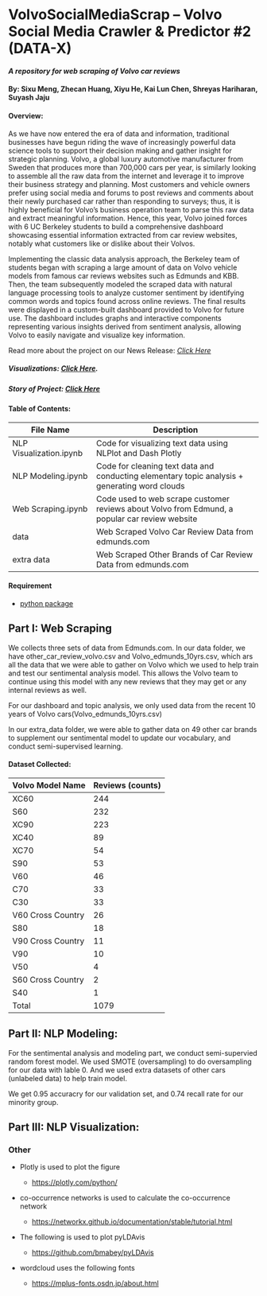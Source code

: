 # VolvoSocialMediaScrap – Volvo Social Media Crawler & Predictor #2 (DATA-X)
#### *A repository for web scraping of Volvo car reviews* 

#### By: Sixu Meng, Zhecan Huang, Xiyu He, Kai Lun Chen, Shreyas Hariharan, Suyash Jaju


#### Overview: 
As we have now entered the era of data and information, traditional businesses have begun riding the wave of increasingly powerful data science tools to support their decision making and gather insight for strategic planning. Volvo, a global luxury automotive manufacturer from Sweden that produces more than 700,000 cars per year, is similarly looking to assemble all the raw data from the internet and leverage it to improve their business strategy and planning. Most customers and vehicle owners prefer using social media and forums to post reviews and comments about their newly purchased car rather than responding to surveys; thus, it is highly beneficial for Volvo’s business operation team to parse this raw data and extract meaningful information. Hence, this year, Volvo joined forces with 6 UC Berkeley students to build a comprehensive dashboard showcasing essential information extracted from car review websites, notably what customers like or dislike about their Volvos. 

Implementing the classic data analysis approach, the Berkeley team of students began with scraping a large amount of data on Volvo vehicle models from famous car reviews websites such as Edmunds and KBB. Then, the team subsequently modeled the scraped data with natural language processing tools to analyze customer sentiment by identifying common words and topics found across online reviews. The final results were displayed in a custom-built dashboard provided to Volvo for future use. The dashboard includes graphs and interactive components representing various insights derived from sentiment analysis, allowing Volvo to easily navigate and visualize key information. 


Read more about the project on our News Release: *[Click Here](https://docs.google.com/document/d/1__y8xFW6x_ceoO0J9vSxzERt0ygRiZAzwPgxR2AduFo/edit?usp=sharing)*


##### Visualizations: *[Click Here](https://smeng3.github.io/VolvoSocialMediaScrap/).*

##### Story of Project: *[Click Here](https://drive.google.com/file/d/1jNIdr0YYvRiAqAeUiLbnZIr0yQxRonUG/view?usp=sharing)*

#### Table of Contents: 
| File Name | Description |
| --- | ----------- |
| NLP Visualization.ipynb | Code for visualizing text data using NLPlot and Dash Plotly| 
| NLP Modeling.ipynb | Code for cleaning text data and conducting elementary topic analysis + generating word clouds | 
| Web Scraping.ipynb | Code used to web scrape customer reviews about Volvo from Edmund, a popular car review website| 
| data | Web Scraped Volvo Car Review Data from edmunds.com|
| extra data | Web Scraped Other Brands of Car Review Data from edmunds.com | 

#### Requirement
- [python package](https://github.com/smeng3/VolvoSocialMediaScrap/blob/main/requirements.txt)

## Part I: Web Scraping

We collects three sets of data from Edmunds.com. In our data folder, we have other_car_review_volvo.csv and Volvo_edmunds_10yrs.csv, which ars all the data that we were able to gather on Volvo which we used to help train and test our sentimental analysis model. This allows the Volvo team to continue using this model with any new reviews that they may get or any internal reviews as well.

For our dashboard and topic analysis, we only used data from the recent 10 years of Volvo cars(Volvo_edmunds_10yrs.csv)

In our extra_data folder, we were able to gather data on 49 other car brands to supplement our sentimental model to update our vocabulary, and conduct semi-supervised learning.


#### Dataset Collected:
| Volvo Model Name | Reviews (counts) |
| --- | ----------- |
|XC60|244|
|S60|232|
|XC90|223|
|XC40|89|
|XC70|54|
|S90|53|
|V60|46|
|C70|33|
|C30|33|
|V60 Cross Country|26|
|S80|18|
|V90 Cross Country|11|
|V90|10|
|V50|4|
|S60 Cross Country|2|
|S40|1|
|Total|1079|

## Part II: NLP Modeling:

For the sentimental analysis and modeling part, we conduct semi-supervied random forest model. We used SMOTE (oversampling) to do oversampling for our data with lable 0. And we used extra datasets of other cars (unlabeled data) to help train model.

We get 0.95 accuracry for our validation set, and 0.74 recall rate for our minority group. 


## Part III: NLP Visualization:



### Other

- Plotly is used to plot the figure
    - https://plotly.com/python/

- co-occurrence networks is used to calculate the co-occurrence network
    - https://networkx.github.io/documentation/stable/tutorial.html

- The following is used to plot pyLDAvis
    - https://github.com/bmabey/pyLDAvis

- wordcloud uses the following fonts
    - https://mplus-fonts.osdn.jp/about.html
